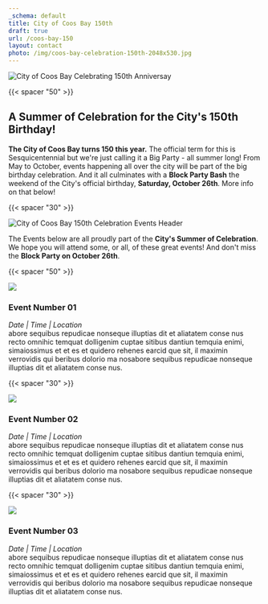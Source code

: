 ```yaml
---
_schema: default
title: City of Coos Bay 150th
draft: true
url: /coos-bay-150
layout: contact
photo: /img/coos-bay-celebration-150th-2048x530.jpg
---
```

![City of Coos Bay Celebrating 150th Anniversay](/img/coosbay-150th-logo-695x322.jpg)

{{< spacer "50" >}}

## A Summer of Celebration for the City's 150th Birthday!

**The City of Coos Bay turns 150 this year.** The official term for this is Sesquicentennial but we're just calling it a Big Party - all summer long! From May to October, events happening all over the city will be part of the big birthday celebration. And it all culminates with a **Block Party Bash** the weekend of the City's official birthday, **Saturday, October 26th**. More info on that below!

{{< spacer "30" >}}

![City of Coos Bay 150th Celebration Events Header](/img/event-celebrations-695x125.jpg)

The Events below are all proudly part of the **City's Summer of Celebration**. We hope you will attend some, or all, of these great events! And don't miss the **Block Party on October 26th**.

{{< spacer "50" >}}

![](/img/fireworks.jpg)

### Event Number 01

*Date \| Time \| Location*<br>abore sequibus repudicae nonseque illuptias dit et aliatatem conse nus recto omnihic temquat dolligenim cuptae sitibus dantiun temquia enimi, simaiossimus et et es et quidero rehenes earcid que sit, il maximin verrovidis qui beribus dolorio ma nosabore sequibus repudicae nonseque illuptias dit et aliatatem conse nus.

{{< spacer "30" >}}

![](/img/parade.jpg)

### Event Number 02

*Date \| Time \| Location*<br>abore sequibus repudicae nonseque illuptias dit et aliatatem conse nus recto omnihic temquat dolligenim cuptae sitibus dantiun temquia enimi, simaiossimus et et es et quidero rehenes earcid que sit, il maximin verrovidis qui beribus dolorio ma nosabore sequibus repudicae nonseque illuptias dit et aliatatem conse nus.

{{< spacer "30" >}}

![](/img/orchestra.jpg)

### Event Number 03

*Date \| Time \| Location*<br>abore sequibus repudicae nonseque illuptias dit et aliatatem conse nus recto omnihic temquat dolligenim cuptae sitibus dantiun temquia enimi, simaiossimus et et es et quidero rehenes earcid que sit, il maximin verrovidis qui beribus dolorio ma nosabore sequibus repudicae nonseque illuptias dit et aliatatem conse nus.